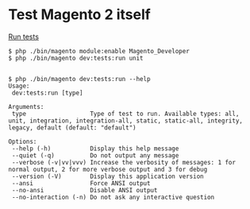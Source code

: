 # Test Magento 2 itself

[Run tests](http://devdocs.magento.com/guides/v2.0/config-guide/cli/config-cli-subcommands-test.html)

    $ php ./bin/magento module:enable Magento_Developer
    $ php ./bin/magento dev:tests:run unit
    
    
    $ php ./bin/magento dev:tests:run --help
    Usage:
     dev:tests:run [type]
    
    Arguments:
     type                  Type of test to run. Available types: all, unit, integration, integration-all, static, static-all, integrity, legacy, default (default: "default")
    
    Options:
     --help (-h)           Display this help message
     --quiet (-q)          Do not output any message
     --verbose (-v|vv|vvv) Increase the verbosity of messages: 1 for normal output, 2 for more verbose output and 3 for debug
     --version (-V)        Display this application version
     --ansi                Force ANSI output
     --no-ansi             Disable ANSI output
     --no-interaction (-n) Do not ask any interactive question

